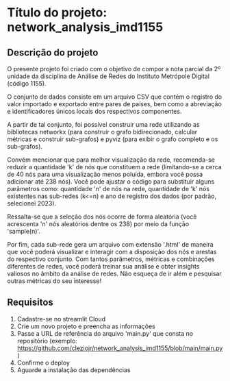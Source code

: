 # Título do projeto: network_analysis_imd1155

## Descrição do projeto

O presente projeto foi criado com o objetivo de compor a nota parcial da 2º unidade da disciplina de Análise de Redes do Instituto Metrópole Digital (código 1155).

O conjunto de dados consiste em um arquivo CSV que contém o registro do valor importado e exportado entre pares de países, bem como a abreviação e identificadores únicos locais dos respectivos componentes.

A partir de tal conjunto, foi possível construir uma rede utilizando as bibliotecas networkx (para construir o grafo bidirecionado, calcular métricas e construir sub-grafos) e pyviz (para exibir o grafo completo e os sub-grafos).

Convém mencionar que para melhor visualização da rede, recomenda-se reduzir a quantidade 'k' de nós que constituem a rede (limitando-se a cerca de 40 nós para uma visualização menos poluída, embora você possa adicionar até 238 nós). Você pode ajustar o código para substituir alguns parâmetros como: quantidade 'n' de nós na rede, quantidade de 'k' nós existentes nas sub-redes (k<=n) e ano de registro dos dados (por padrão, selecionei 2023).

Ressalta-se que a seleção dos nós ocorre de forma aleatória (você acrescenta 'n' nós aleatórios dentre os 238) por meio da função 'sample(n)'. 

Por fim, cada sub-rede gera um arquivo com extensão '.html' de maneira que você poderá visualizar e interagir com a disposição dos nós e arestas do respectivo conjunto. Com tantos parâmetros, métricas e combinações diferentes de redes, você poderá treinar sua análise e obter insights valiosos no âmbito da análise de redes. Não esqueça de ir além e pesquisar outras métricas do seu interesse!

## Requisitos 

1. Cadastre-se no streamlit Cloud
2. Crie um novo projeto e preencha as informações
3. Passe a URL de referência do arquivo 'main.py' que consta no repositório (exemplo: https://github.com/cleziojr/network_analysis_imd1155/blob/main/main.py)
4. Confirme o deploy
5. Aguarde a instalação das dependências

